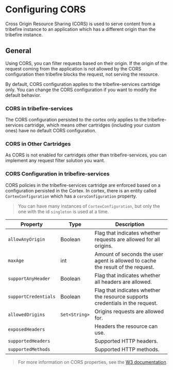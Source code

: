 # Configuring CORS

Cross Origin Resource Sharing (CORS) is used to serve content from a tribefire instance to an application which has a different origin than the tribefire instance.

## General

Using CORS, you can filter requests based on their origin. If the origin of the request coming from the application is not allowed by the CORS configuration then tribefire blocks the request, not serving the resource.

By default, CORS configuration applies to the tribefire-services cartridge only. You can change the CORS configuration if you want to modify the default behavior.  

### CORS in tribefire-services

The CORS configuration persisted to the cortex only applies to the tribefire-services cartridge, which means other cartridges (including your custom ones) have no default CORS configuration.

### CORS in Other Cartridges

As CORS is not enabled for cartridges other than tribefire-services, you can implement any request filter solution you want.

### CORS Configuration in tribefire-services

CORS policies in the tribefire-services cartridge are enforced based on a configuration persisted in the Cortex. In cortex, there is an entity called `CortexConfiguration` which has a `corsConfiguration` property.

> You can have many instances of `CortexConfiguration`, but only the one with the id `singleton` is used at a time.

Property | Type | Description
----- | ------ | ------
`allowAnyOrigin` | Boolean | Flag that indicates whether requests are allowed for all origins.
`maxAge` | int | Amount of seconds the user agent is allowed to cache the result of the request.
`supportAnyHeader` | Boolean | Flag that indicates whether all headers are allowed.
`supportCredentials` | Boolean | Flag that indicates whether the resource supports credentials in the request.
`allowedOrigins` | `Set<String>` | Origins requests are allowed for.
`exposedHeaders` | | Headers the resource can use.
`supportedHeaders` | | Supported HTTP headers.
`supportedMethods` | | Supported HTTP methods.

> For more information on CORS properties, see the [W3 documentation](https://www.w3.org/TR/cors/#resource-processing-model).
